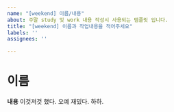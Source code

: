 ```yaml
---
name: "[weekend] 이름/내용"
about: 주말 study 및 work 내용 작성시 사용되는 템플릿 입니다.
title: "[weekend] 이름과 작업내용을 적어주세요"
labels: ''
assignees: ''

---
```


# 이름

**내용**
이것저것 했다. 오예 재밌다. 하하.
